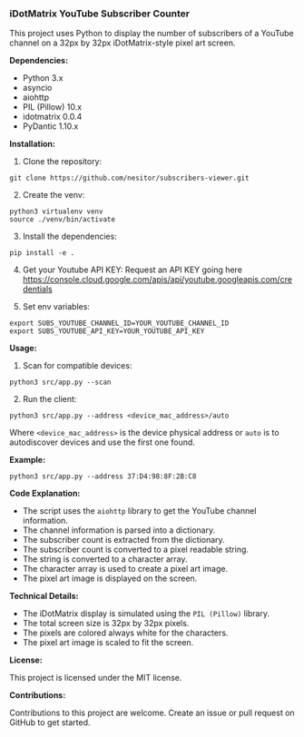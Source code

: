 ### iDotMatrix YouTube Subscriber Counter

This project uses Python to display the number of subscribers of a YouTube channel on a 32px by 32px iDotMatrix-style pixel art screen.

**Dependencies:**

-   Python 3.x
-   asyncio
-   aiohttp
-   PIL (Pillow) 10.x
-   idotmatrix 0.0.4
-   PyDantic 1.10.x

**Installation:**

1.  Clone the repository:

```
git clone https://github.com/nesitor/subscribers-viewer.git

```

2.  Create the venv:

```
python3 virtualenv venv
source ./venv/bin/activate

```

3.  Install the dependencies:

```
pip install -e .

```

4.  Get your Youtube API KEY:
Request an API KEY going here https://console.cloud.google.com/apis/api/youtube.googleapis.com/credentials

5.  Set env variables:

```
export SUBS_YOUTUBE_CHANNEL_ID=YOUR_YOUTUBE_CHANNEL_ID
export SUBS_YOUTUBE_API_KEY=YOUR_YOUTUBE_API_KEY

```


**Usage:**

1.  Scan for compatible devices:

```
python3 src/app.py --scan

```

2.  Run the client:

```
python3 src/app.py --address <device_mac_address>/auto

```

Where `<device_mac_address>` is the device physical address or `auto` is to autodiscover devices and use the first one found.

**Example:**

```
python3 src/app.py --address 37:D4:98:8F:2B:C8

```

**Code Explanation:**

-   The script uses the `aiohttp` library to get the YouTube channel information.
-   The channel information is parsed into a dictionary.
-   The subscriber count is extracted from the dictionary.
-   The subscriber count is converted to a pixel readable string.
-   The string is converted to a character array.
-   The character array is used to create a pixel art image.
-   The pixel art image is displayed on the screen.

**Technical Details:**

-   The iDotMatrix display is simulated using the `PIL (Pillow)` library.
-   The total screen size is 32px by 32px pixels.
-   The pixels are colored always white for the characters.
-   The pixel art image is scaled to fit the screen.

**License:**

This project is licensed under the MIT license.

**Contributions:**

Contributions to this project are welcome. Create an issue or pull request on GitHub to get started.
